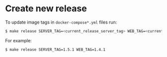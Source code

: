 Create new release
==================

To update image tags in `docker-compose*.yml` files run:

```bash
$ make release SERVER_TAG=<current_release_server_tag> WEB_TAG=<current_release_web_tag>
```

For example:

```bash
$ make release SERVER_TAG=1.5.1 WEB_TAG=1.4.1
```
